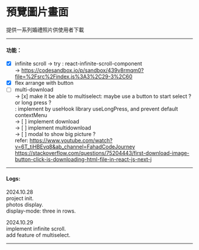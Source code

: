 # 預覽圖片畫面

提供一系列婚禮照片供使用者下載

---

#### 功能：

- [x] infinite scroll
      -> try : react-infinite-scroll-component  
      -> https://codesandbox.io/p/sandbox/439v8rmqm0?file=%2Fsrc%2Findex.js%3A3%2C29-3%2C60
- [x] flex arrange with button
- [ ] multi-download  
      -> [x] make it be able to multiselect: maybe use a button to start select ? or long press ?  
             : implement by useHook library useLongPress, and prevent default contextMenu  
      -> [ ] implement download  
      -> [ ] implement multidownload  
      -> [ ] modal to show big picture ?  
      refer: https://www.youtube.com/watch?v=6T_tiHBEvq8&ab_channel=FahadCodeJourney  
             https://stackoverflow.com/questions/75204443/first-download-image-button-click-is-downloading-html-file-in-react-js-next-j
---

#### Logs:

2024.10.28  
  project init.  
  photos display.  
  display-mode: three in rows.  

2024.10.29  
  implement infinite scroll.  
  add feature of multiselect.  

---
